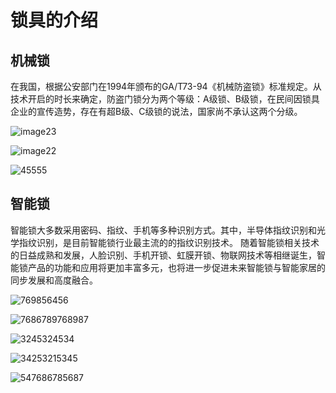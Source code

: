 # 锁具的介绍

## 机械锁

在我国，根据公安部门在1994年颁布的GA/T73-94《机械防盗锁》标准规定。从技术开启的时长来确定，防盗门锁分为两个等级：A级锁、B级锁，在民间因锁具企业的宣传造势，存在有超B级、C级锁的说法，国家尚不承认这两个分级。

![image23](https://img-1253984064.cos.ap-guangzhou.myqcloud.com/suo3vcf/image23.jpg)

![image22](https://img-1253984064.cos.ap-guangzhou.myqcloud.com/suo3vcf/image22.jpg)

![45555](https://img-1253984064.cos.ap-guangzhou.myqcloud.com/suo3vcf/45555.png)

## 智能锁

智能锁大多数采用密码、指纹、手机等多种识别方式。其中，半导体指纹识别和光学指纹识别，是目前智能锁行业最主流的的指纹识别技术。 随着智能锁相关技术的日益成熟和发展，人脸识别、手机开锁、虹膜开锁、物联网技术等相继诞生，智能锁产品的功能和应用将更加丰富多元，也将进一步促进未来智能锁与智能家居的同步发展和高度融合。

![769856456](https://img-1253984064.cos.ap-guangzhou.myqcloud.com/suo3vcf/769856456.jpg)

![7686789768987](https://img-1253984064.cos.ap-guangzhou.myqcloud.com/suo3vcf/7686789768987.jpg)

![3245324534](https://img-1253984064.cos.ap-guangzhou.myqcloud.com/suo3vcf/3245324534.jpg)

![34253215345](https://img-1253984064.cos.ap-guangzhou.myqcloud.com/suo3vcf/34253215345.jpg)

![547686785687](https://img-1253984064.cos.ap-guangzhou.myqcloud.com/suo3vcf/547686785687.jpg)